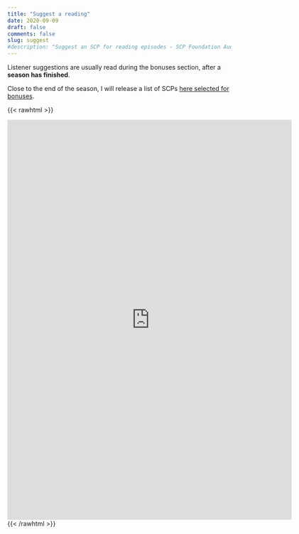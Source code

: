 ```yaml
---
title: "Suggest a reading"
date: 2020-09-09
draft: false
comments: false
slug: suggest
#description: "Suggest an SCP for reading episodes - SCP Foundation Audio Archive"
---
```


Listener suggestions are usually read during the bonuses section, after a **season has finished**.

Close to the end of the season, I will release a list of SCPs [here selected for bonuses](https://github.com/orgs/scpaudioarchive/projects).

{{< rawhtml >}}
<iframe src="https://docs.google.com/forms/d/e/1FAIpQLSej_m0Z4JUnT2DFevm490G8EGdLR8ZxO9KWQ8nH3xjaCNLExQ/viewform?embedded=true" width="640" height="900" frameborder="0" marginheight="0" marginwidth="0">Loading…</iframe>
{{< /rawhtml >}}
